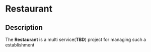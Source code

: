 # **Restaurant**

## **Description**

The **Restaurant** is a multi service(**TBD**) project for managing such a establishment





